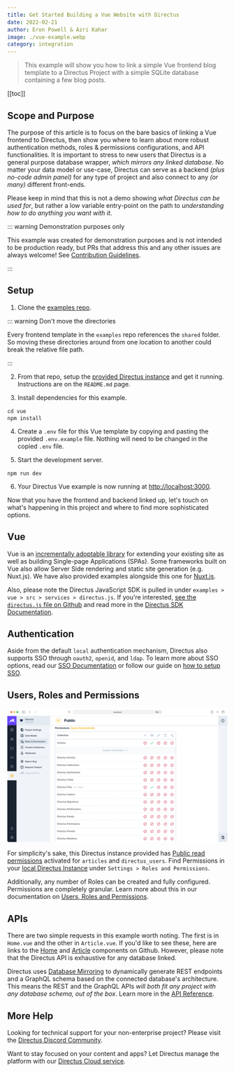 ```yaml
---
title: Get Started Building a Vue Website with Directus
date: 2022-02-21
author: Eron Powell & Azri Kahar
image: ./vue-example.webp
category: integration
---
```


> This example will show you how to link a simple Vue frontend blog template to a Directus Project with a simple SQLite database containing a few blog posts.

[[toc]]

## Scope and Purpose

The purpose of this article is to focus on the bare basics of linking a Vue frontend to Directus, then show you where to learn about more robust authentication methods, roles & permissions configurations, and API functionalities. It is important to stress to new users that Directus is a general purpose database wrapper, _which mirrors any linked database_. No matter your data model or use-case, Directus can serve as a backend _(plus no-code admin panel)_ for any type of project and also connect to any _(or many)_ different front-ends.

Please keep in mind that this is not a demo showing _what Directus can be used for_, but rather a low variable entry-point on the path to _understanding how to do anything you want with it_.

::: warning Demonstration purposes only

This example was created for demonstration purposes and is not intended to be production ready, but PRs that address this and any other issues are always welcome! See [Contribution Guidelines](https://docs.directus.io/contributing/introduction/).

:::

## Setup

1. Clone the [examples repo](https://github.com/directus/examples).

::: warning Don't move the directories

Every frontend template in the `examples` repo references the `shared` folder. So moving these directories around from one location to another could break the relative file path.

:::

2. From that repo, setup the [provided Directus instance](https://github.com/directus/examples/tree/main/directus) and get it running. Instructions are on the `README.md` page.

3. Install dependencies for this example.

```
cd vue
npm install
```

4. Create a `.env` file for this Vue template by copying and pasting the provided `.env.example` file. Nothing will need to be changed in the copied `.env` file.

5. Start the development server.

```
npm run dev
```

6. Your Directus Vue example is now running at <http://localhost:3000>.

Now that you have the frontend and backend linked up, let's touch on what's happening in this project and where to find more sophisticated options.

## Vue

Vue is an [incrementally adoptable library](https://v3.vuejs.org/guide/introduction.html#what-is-vue-js) for extending your existing site as well as building Single-page Applications (SPAs). Some frameworks built on Vue also allow Server Side rendering and static site generation (e.g. Nuxt.js). We have also provided examples alongside this one for [Nuxt.js](https://github.com/directus/examples/tree/main/nuxtjs).

Also, please note the Directus JavaScript SDK is pulled in under `examples > vue > src > services > directus.js`. If you're interested, [see the `directus.js` file on Github](https://github.com/directus/examples/blob/main/vue/src/services/directus.js) and read more in the [Directus SDK Documentation](https://docs.directus.io/reference/sdk/).

## Authentication

Aside from the default `local` authentication mechanism, Directus also supports SSO through `oauth2`, `openid`, and `ldap`. To learn more about SSO options, read our [SSO Documentation](https://docs.directus.io/configuration/config-options/#authentication) or follow our guide on [how to setup SSO](https://docs.directus.io/configuration/sso/).

## Users, Roles and Permissions

![Directus Permissions](roles-and-permissions-20220222A.webp)

For simplicity's sake, this Directus instance provided has [Public read permissions](https://docs.directus.io/getting-started/quickstart/#_6-set-role-public-permissions) activated for `articles` and `directus_users`. Find Permissions in your [local Directus Instance](http://localhost:8055/admin/settings/roles/public) under `Settings > Roles and Permissions`.

Additionally, any number of Roles can be created and fully configured. Permissions are completely granular. Learn more about this in our documentation on [Users, Roles and Permissions](https://docs.directus.io/configuration/users-roles-permissions/).

## APIs

There are two simple requests in this example worth noting. The first is in `Home.vue` and the other in `Article.vue`. If you'd like to see these, here are links to the [Home](https://github.com/directus/examples/blob/main/vue/src/views/Home.vue) and [Article](https://github.com/directus/examples/blob/main/vue/src/views/Article.vue) components on Github. However, please note that the Directus API is exhaustive for any database linked.

Directus uses [Database Mirroring](https://docs.directus.io/getting-started/introduction/#database-mirroring) to dynamically generate REST endpoints and a GraphQL schema based on the connected database's architecture. This means the REST and the GraphQL APIs _will both fit any project with any database schema, out of the box_. Learn more in the [API Reference](https://docs.directus.io/reference/introduction/).

## More Help

Looking for technical support for your non-enterprise project? Please visit the [Directus Discord Community](https://directus.chat/).

Want to stay focused on your content and apps? Let Directus manage the platform with our [Directus Cloud service](https://directus.io/pricing/).
